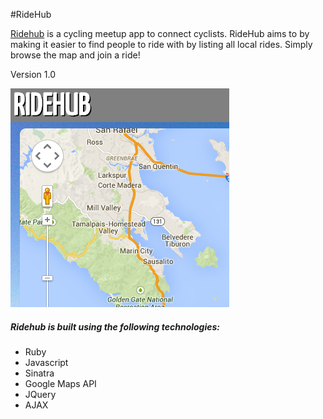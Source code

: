 #RideHub

[Ridehub](http://ridehub.herokuapp.com/) is a cycling meetup app to connect cyclists. RideHub aims to by making it easier to find people to ride with by listing all local rides. Simply browse the map and join a ride!

Version 1.0

![RideHub](ridehub_img.png)

##### Ridehub is built using the following technologies:
- Ruby
- Javascript
- Sinatra
- Google Maps API
- JQuery
- AJAX